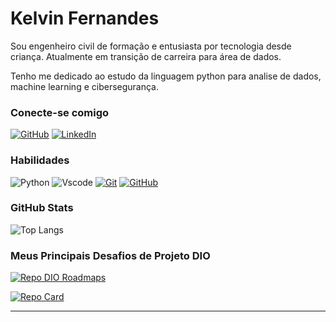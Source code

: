 # Kelvin Fernandes

Sou engenheiro civil de formação e entusiasta por tecnologia desde criança. Atualmente em transição de carreira para área de dados. 

Tenho me dedicado ao estudo da linguagem python para analise de dados, machine learning e cibersegurança. 

### Conecte-se comigo

[![GitHub](https://img.shields.io/badge/GitHub-100000?style=for-the-badge&logo=github&logoColor=white)](https://github.com/fernandeskelvin)
[![LinkedIn](https://img.shields.io/badge/-LinkedIn-000?style=for-the-badge&logo=linkedin&logoColor=30A3DC)](https://www.linkedin.com/in/fernandeskelvin/)

### Habilidades

![Python](https://img.shields.io/badge/python-000?style=for-the-badge&logo=python&logoColor=ffdd54)
![Vscode](https://img.shields.io/badge/Vscode-000?style=for-the-badge&logo=visual-studio-code&logoColor=30A3DC)
[![Git](https://img.shields.io/badge/Git-000?style=for-the-badge&logo=git&logoColor=E94D5F)](https://git-scm.com/doc)
[![GitHub](https://img.shields.io/badge/GitHub-000?style=for-the-badge&logo=github&logoColor=white)](https://docs.github.com/)

### GitHub Stats

![Top Langs](https://github-readme-stats-git-masterrstaa-rickstaa.vercel.app/api/top-langs/?username=fernandeskelvin&bg_color=000&border_color=30A3DC&title_color=E94D5F&text_color=FFF)


### Meus Principais Desafios de Projeto DIO


[![Repo DIO Roadmaps](https://github-readme-stats.vercel.app/api/pin/?username=fernandeskelvin&repo=cibersecurity-desafio-phishing&bg_color=000&border_color=30A3DC&show_icons=true&icon_color=30A3DC&title_color=E94D5F&text_color=FFF)](https://github.com/digitalinnovationone/roadmaps)

[![Repo Card](https://github-readme-stats.vercel.app/api/pin/?username=fernandeskelvin&repo=cibersecurity-desafio-ransomware&bg_color=000&border_color=30A3DC&show_icons=true&icon_color=30A3DC&title_color=E94D5F&text_color=FFF)](https://github.com/SEUUSERNAME/SEUREPOSITORIO)

---